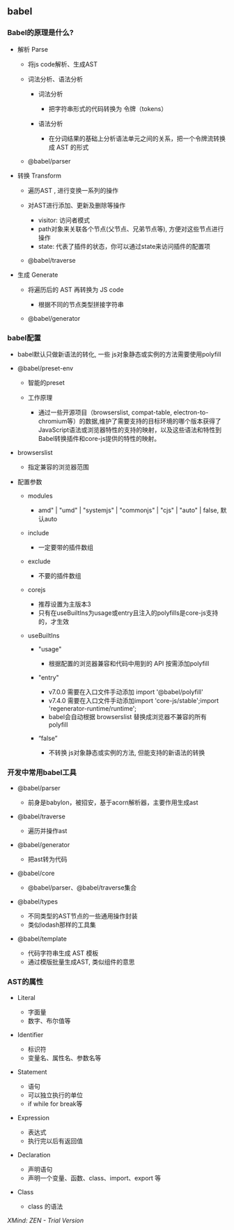 ## babel

### Babel的原理是什么? 

- 解析 Parse

	- 将js code解析、生成AST
	- 词法分析、语法分析

		- 词法分析

			- 把字符串形式的代码转换为 令牌（tokens）

		- 语法分析

			- 在分词结果的基础上分析语法单元之间的关系，把一个令牌流转换成 AST 的形式

	- @babel/parser

- 转换 Transform

	- 遍历AST , 进⾏变换⼀系列的操作
	- 对AST进⾏添加、更新及删除等操作

		- visitor: 访问者模式
		- path对象来关联各个节点(父节点、兄弟节点等), 方便对这些节点进行操作
		- state: 代表了插件的状态，你可以通过state来访问插件的配置项

	- @babel/traverse

- ⽣成 Generate

	- 将遍历后的 AST 再转换为 JS code

		- 根据不同的节点类型拼接字符串

	- @babel/generator

### babel配置

- babel默认只做新语法的转化, 一些 js对象静态或实例的方法需要使用polyfill
- @babel/preset-env

	- 智能的preset
	- 工作原理

		- 通过一些开源项目（browserslist, compat-table, electron-to-chromium等）的数据,维护了需要支持的目标环境的哪个版本获得了JavaScript语法或浏览器特性的支持的映射，以及这些语法和特性到Babel转换插件和core-js提供的特性的映射。

- browserslist

	- 指定兼容的浏览器范围

- 配置参数

	- modules

		- amd" | "umd" | "systemjs" | "commonjs" | "cjs" | "auto" | false, 默认auto

	- include

		- 一定要带的插件数组

	- exclude

		- 不要的插件数组

	- corejs

		-   推荐设置为主版本3
		- 只有在useBuiltIns为usage或entry且注入的polyfills是core-js支持的，才生效

	- useBuiltIns

		-   "usage" 

			- 根据配置的浏览器兼容和代码中用到的 API 按需添加polyfill

		-  "entry" 

			- v7.0.0 需要在入口文件手动添加 import '@babel/polyfill'
			- v7.4.0	需要在入口文件手动添加import 'core-js/stable';import 'regenerator-runtime/runtime';
			- babel会自动根据 browserslist 替换成浏览器不兼容的所有 polyfill

		- “false”

			- 不转换 js对象静态或实例的方法, 但能支持的新语法的转换

### 开发中常用babel工具

- @babel/parser

	- 前身是babylon，被招安，基于acorn解析器，主要作用生成ast

- @babel/traverse

	- 遍历并操作ast

- @babel/generator

	- 把ast转为代码

- @babel/core

	- @babel/parser、@babel/traverse集合

- @babel/types

	- 不同类型的AST节点的一些通用操作封装
	- 类似lodash那样的工具集

- @babel/template

	- 代码字符串生成 AST 模板
	- 通过模版批量生成AST, 类似组件的意思

### AST的属性

- Literal

	- 字面量
	- 数字、布尔值等

- Identifier

	- 标识符
	- 变量名、属性名、参数名等

- Statement

	- 语句
	- 可以独立执行的单位
	- if  while for break等

- Expression

	- 表达式
	- 执行完以后有返回值

- Declaration

	- 声明语句
	- 声明一个变量、函数、class、import、export 等

- Class

	- class 的语法

*XMind: ZEN - Trial Version*